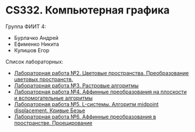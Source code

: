 # CS332. Компьютерная графика 

Группа ФИИТ 4:
- Бурлачко Андрей
- Ефименко Никита
- Кулишов Егор

Список лабораторных:
- [Лабораторная работа №2. Цветовые пространства. Преобразование цветовых пространств.](https://github.com/ssvjugg/ComputerGraphics/tree/main/lab2)
- [Лабораторная работа №3. Растровые алгоритмы](https://github.com/ssvjugg/ComputerGraphics/tree/main/lab3)
- [Лабораторная работа №4. Аффинные преобразования на плоскости и вспомогательные алгоритмы](https://github.com/ssvjugg/ComputerGraphics/tree/main/lab4)
- [Лабораторная работа №5. L-системы. Алгоритм midpoint displacement. Кривые Безье](https://github.com/ssvjugg/ComputerGraphics/tree/main/lab5)
- [Лабораторная работа №6. Аффинные преобразования в пространстве. Проецирование](https://github.com/ssvjugg/ComputerGraphics/tree/main/lab6)

